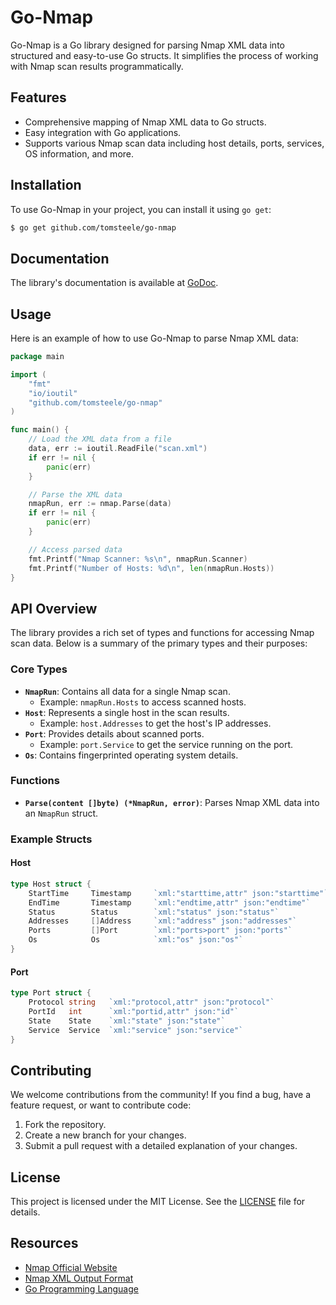 # Go-Nmap

Go-Nmap is a Go library designed for parsing Nmap XML data into structured and easy-to-use Go structs. It simplifies the process of working with Nmap scan results programmatically.

## Features

- Comprehensive mapping of Nmap XML data to Go structs.
- Easy integration with Go applications.
- Supports various Nmap scan data including host details, ports, services, OS information, and more.

## Installation

To use Go-Nmap in your project, you can install it using `go get`:

```bash
$ go get github.com/tomsteele/go-nmap
```

## Documentation

The library's documentation is available at [GoDoc](http://godoc.org/github.com/tomsteele/go-nmap).

## Usage

Here is an example of how to use Go-Nmap to parse Nmap XML data:

```go
package main

import (
    "fmt"
    "io/ioutil"
    "github.com/tomsteele/go-nmap"
)

func main() {
    // Load the XML data from a file
    data, err := ioutil.ReadFile("scan.xml")
    if err != nil {
        panic(err)
    }

    // Parse the XML data
    nmapRun, err := nmap.Parse(data)
    if err != nil {
        panic(err)
    }

    // Access parsed data
    fmt.Printf("Nmap Scanner: %s\n", nmapRun.Scanner)
    fmt.Printf("Number of Hosts: %d\n", len(nmapRun.Hosts))
}
```

## API Overview

The library provides a rich set of types and functions for accessing Nmap scan data. Below is a summary of the primary types and their purposes:

### Core Types

- **`NmapRun`**: Contains all data for a single Nmap scan.
  - Example: `nmapRun.Hosts` to access scanned hosts.
- **`Host`**: Represents a single host in the scan results.
  - Example: `host.Addresses` to get the host's IP addresses.
- **`Port`**: Provides details about scanned ports.
  - Example: `port.Service` to get the service running on the port.
- **`Os`**: Contains fingerprinted operating system details.

### Functions

- **`Parse(content []byte) (*NmapRun, error)`**: Parses Nmap XML data into an `NmapRun` struct.

### Example Structs

#### Host

```go
type Host struct {
    StartTime     Timestamp     `xml:"starttime,attr" json:"starttime"`
    EndTime       Timestamp     `xml:"endtime,attr" json:"endtime"`
    Status        Status        `xml:"status" json:"status"`
    Addresses     []Address     `xml:"address" json:"addresses"`
    Ports         []Port        `xml:"ports>port" json:"ports"`
    Os            Os            `xml:"os" json:"os"`
}
```

#### Port

```go
type Port struct {
    Protocol string   `xml:"protocol,attr" json:"protocol"`
    PortId   int      `xml:"portid,attr" json:"id"`
    State    State    `xml:"state" json:"state"`
    Service  Service  `xml:"service" json:"service"`
}
```

## Contributing

We welcome contributions from the community! If you find a bug, have a feature request, or want to contribute code:

1. Fork the repository.
2. Create a new branch for your changes.
3. Submit a pull request with a detailed explanation of your changes.

## License

This project is licensed under the MIT License. See the [LICENSE](LICENSE) file for details.


## Resources

- [Nmap Official Website](https://nmap.org/)
- [Nmap XML Output Format](https://nmap.org/book/output-formats-xml-output.html)
- [Go Programming Language](https://go.dev/)


